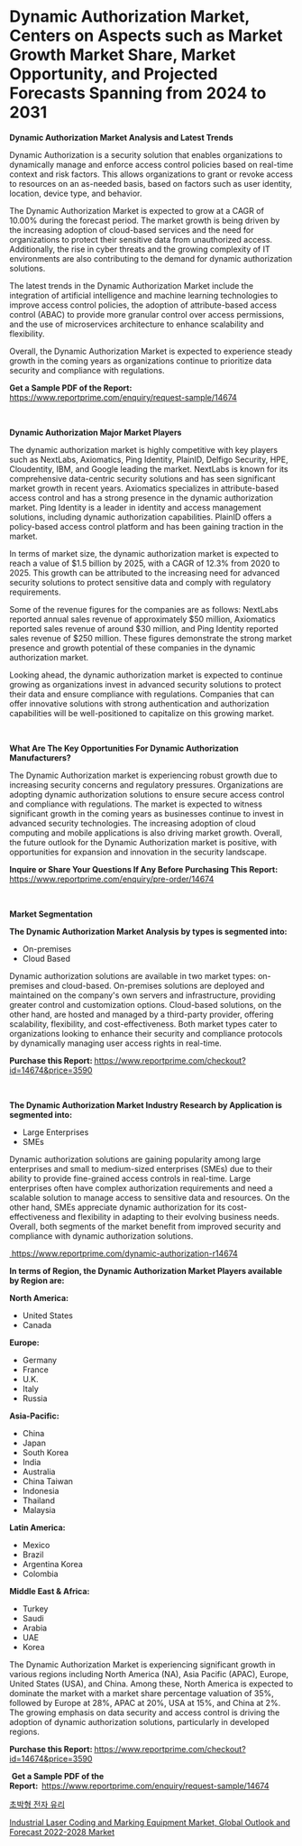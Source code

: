 <p><h1>Dynamic Authorization Market, Centers on Aspects such as Market Growth Market Share, Market Opportunity, and Projected Forecasts Spanning from 2024 to 2031</h1></p><p><strong>Dynamic Authorization Market Analysis and Latest Trends</strong></p>
<p><p>Dynamic Authorization is a security solution that enables organizations to dynamically manage and enforce access control policies based on real-time context and risk factors. This allows organizations to grant or revoke access to resources on an as-needed basis, based on factors such as user identity, location, device type, and behavior.</p><p>The Dynamic Authorization Market is expected to grow at a CAGR of 10.00% during the forecast period. The market growth is being driven by the increasing adoption of cloud-based services and the need for organizations to protect their sensitive data from unauthorized access. Additionally, the rise in cyber threats and the growing complexity of IT environments are also contributing to the demand for dynamic authorization solutions.</p><p>The latest trends in the Dynamic Authorization Market include the integration of artificial intelligence and machine learning technologies to improve access control policies, the adoption of attribute-based access control (ABAC) to provide more granular control over access permissions, and the use of microservices architecture to enhance scalability and flexibility.</p><p>Overall, the Dynamic Authorization Market is expected to experience steady growth in the coming years as organizations continue to prioritize data security and compliance with regulations.</p></p>
<p><strong>Get a Sample PDF of the Report:&nbsp;</strong> <a href="https://www.reportprime.com/enquiry/request-sample/14674">https://www.reportprime.com/enquiry/request-sample/14674</a></p>
<p>&nbsp;</p>
<p><strong>Dynamic Authorization Major Market Players</strong></p>
<p><p>The dynamic authorization market is highly competitive with key players such as NextLabs, Axiomatics, Ping Identity, PlainID, Delfigo Security, HPE, Cloudentity, IBM, and Google leading the market. NextLabs is known for its comprehensive data-centric security solutions and has seen significant market growth in recent years. Axiomatics specializes in attribute-based access control and has a strong presence in the dynamic authorization market. Ping Identity is a leader in identity and access management solutions, including dynamic authorization capabilities. PlainID offers a policy-based access control platform and has been gaining traction in the market.</p><p>In terms of market size, the dynamic authorization market is expected to reach a value of $1.5 billion by 2025, with a CAGR of 12.3% from 2020 to 2025. This growth can be attributed to the increasing need for advanced security solutions to protect sensitive data and comply with regulatory requirements.</p><p>Some of the revenue figures for the companies are as follows: NextLabs reported annual sales revenue of approximately $50 million, Axiomatics reported sales revenue of around $30 million, and Ping Identity reported sales revenue of $250 million. These figures demonstrate the strong market presence and growth potential of these companies in the dynamic authorization market.</p><p>Looking ahead, the dynamic authorization market is expected to continue growing as organizations invest in advanced security solutions to protect their data and ensure compliance with regulations. Companies that can offer innovative solutions with strong authentication and authorization capabilities will be well-positioned to capitalize on this growing market.</p></p>
<p>&nbsp;</p>
<p><strong>What Are The Key Opportunities For Dynamic Authorization Manufacturers?</strong></p>
<p><p>The Dynamic Authorization market is experiencing robust growth due to increasing security concerns and regulatory pressures. Organizations are adopting dynamic authorization solutions to ensure secure access control and compliance with regulations. The market is expected to witness significant growth in the coming years as businesses continue to invest in advanced security technologies. The increasing adoption of cloud computing and mobile applications is also driving market growth. Overall, the future outlook for the Dynamic Authorization market is positive, with opportunities for expansion and innovation in the security landscape.</p></p>
<p><strong>Inquire or Share Your Questions If Any Before Purchasing This Report:</strong> <a href="https://www.reportprime.com/enquiry/pre-order/14674">https://www.reportprime.com/enquiry/pre-order/14674</a></p>
<p>&nbsp;</p>
<p><strong>Market Segmentation</strong></p>
<p><strong>The Dynamic Authorization Market Analysis by types is segmented into:</strong></p>
<p><ul><li>On-premises</li><li>Cloud Based</li></ul></p>
<p><p>Dynamic authorization solutions are available in two market types: on-premises and cloud-based. On-premises solutions are deployed and maintained on the company's own servers and infrastructure, providing greater control and customization options. Cloud-based solutions, on the other hand, are hosted and managed by a third-party provider, offering scalability, flexibility, and cost-effectiveness. Both market types cater to organizations looking to enhance their security and compliance protocols by dynamically managing user access rights in real-time.</p></p>
<p><strong>Purchase this Report:&nbsp;</strong><a href="https://www.reportprime.com/checkout?id=14674&price=3590">https://www.reportprime.com/checkout?id=14674&price=3590</a></p>
<p>&nbsp;</p>
<p><strong>The Dynamic Authorization Market Industry Research by Application is segmented into:</strong></p>
<p><ul><li>Large Enterprises</li><li>SMEs</li></ul></p>
<p><p>Dynamic authorization solutions are gaining popularity among large enterprises and small to medium-sized enterprises (SMEs) due to their ability to provide fine-grained access controls in real-time. Large enterprises often have complex authorization requirements and need a scalable solution to manage access to sensitive data and resources. On the other hand, SMEs appreciate dynamic authorization for its cost-effectiveness and flexibility in adapting to their evolving business needs. Overall, both segments of the market benefit from improved security and compliance with dynamic authorization solutions.</p></p>
<p><a href="https://www.reportprime.com/dynamic-authorization-r14674">&nbsp;https://www.reportprime.com/dynamic-authorization-r14674</a></p>
<p><strong>In terms of Region, the Dynamic Authorization Market Players available by Region are:</strong></p>
<p>
    <p> <strong> North America: </strong>
        <ul>
            <li>United States</li>
            <li>Canada</li>
        </ul>
        </p> 
    <p> <strong> Europe: </strong>
        <ul>
            <li>Germany</li>
            <li>France</li>
            <li>U.K.</li>
            <li>Italy</li>
            <li>Russia</li>
        </ul>
        </p> 
    <p> <strong> Asia-Pacific: </strong>
        <ul>
            <li>China</li>
            <li>Japan</li>
            <li>South Korea</li>
            <li>India</li>
            <li>Australia</li>
            <li>China Taiwan</li>
            <li>Indonesia</li>
            <li>Thailand</li>
            <li>Malaysia</li>
        </ul>
        </p> 
    <p> <strong> Latin America: </strong>
        <ul>
            <li>Mexico</li>
            <li>Brazil</li>
            <li>Argentina Korea</li>
            <li>Colombia</li>
        </ul>
        </p> 
    <p> <strong> Middle East & Africa: </strong>
        <ul>
            <li>Turkey</li>
            <li>Saudi</li>
            <li>Arabia</li>
            <li>UAE</li>
            <li>Korea</li>
        </ul>
    </p>
    </p>
<p><p>The Dynamic Authorization Market is experiencing significant growth in various regions including North America (NA), Asia Pacific (APAC), Europe, United States (USA), and China. Among these, North America is expected to dominate the market with a market share percentage valuation of 35%, followed by Europe at 28%, APAC at 20%, USA at 15%, and China at 2%. The growing emphasis on data security and access control is driving the adoption of dynamic authorization solutions, particularly in developed regions.</p></p>
<p><strong>Purchase this Report: </strong><a href="https://www.reportprime.com/checkout?id=14674&price=3590">https://www.reportprime.com/checkout?id=14674&price=3590</a></p>
<p>&nbsp;<strong>Get a Sample PDF of the Report:&nbsp;&nbsp;</strong><a href="https://www.reportprime.com/enquiry/request-sample/14674">https://www.reportprime.com/enquiry/request-sample/14674</a></p>
<p><strong></strong></p>
<p><p><a href="https://github.com/vss5505pa7z1p/Market-Research-Report-List-4/blob/main/3617305107848.md">초박형 전자 유리</a></p><p><a href="https://issuu.com/reportprime-2/docs/industrial-laser-coding-and-marking_a016de492fe136">Industrial Laser Coding and Marking Equipment Market, Global Outlook and Forecast 2022-2028 Market</a></p></p>